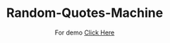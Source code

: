 <h1 align="center">Random-Quotes-Machine</h1>
<p align="center">For demo <a href="https://shreyash96og.github.io/Random-Quotes-Machine/">Click Here</a></p> 
